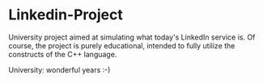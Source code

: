 # Linkedin-Project

University project aimed at simulating what today's LinkedIn service is. Of course, the project is purely educational, intended to fully utilize the constructs of the C++ language.

University: wonderful years :-) 
